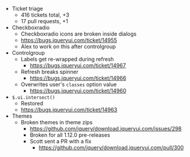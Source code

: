 * Ticket triage	
	* 416 tickets total, +3
	* 17 pull requests, +1
* Checkboxradio	
	* Checkboxradio icons are broken inside dialogs
	* https://bugs.jqueryui.com/ticket/14955
	* Alex to work on this after controlgroup
* Controlgroup	
	* Labels get re-wrapped during refresh
	  * https://bugs.jqueryui.com/ticket/14967
	* Refresh breaks spinner
	  * https://bugs.jqueryui.com/ticket/14966
	* Overwrites user's `classes` option value
	  * https://bugs.jqueryui.com/ticket/14960
* `$.ui.intersect()`
	* Restored
	* https://bugs.jqueryui.com/ticket/14963
* Themes	
	* Broken themes in theme zips
	  * https://github.com/jquery/download.jqueryui.com/issues/298
	  * Broken for all 1.12.0 pre-releases
	  * Scott sent a PR with a fix
	    * https://github.com/jquery/download.jqueryui.com/pull/300
